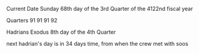 Current Date
Sunday 68th day of the 3rd Quarter of the 4122nd fiscal year

Quarters
91
91
91
92

Hadrians Exodus
8th day of the 4th Quarter

next hadrian's day is in 34 days time, from when the crew met with soos
